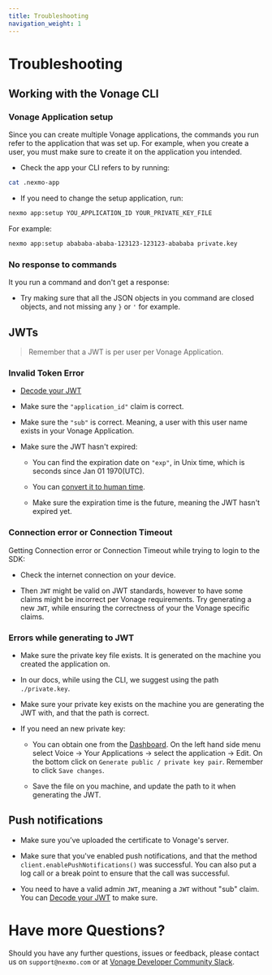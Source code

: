 ```yaml
---
title: Troubleshooting
navigation_weight: 1
---
```


# Troubleshooting

## Working with the Vonage CLI

### Vonage Application setup

Since you can create multiple Vonage applications, the commands you run refer to the application that was set up. For example, when you create a user, you must make sure to create it on the application you intended.

* Check the app your CLI refers to by running:

``` sh
cat .nexmo-app
```

* If you need to change the setup application, run:

``` sh
nexmo app:setup YOU_APPLICATION_ID YOUR_PRIVATE_KEY_FILE
```

For example:

``` sh
nexmo app:setup abababa-ababa-123123-123123-abababa private.key
```

### No response to commands

It you run a command and don't get a response:

* Try making sure that all the JSON objects in you command are closed objects, and not missing any `}` or `'` for example.

## JWTs

> Remember that a JWT is per user per Vonage Application.

### Invalid Token Error

* [Decode your JWT](https://jwt.io/)

* Make sure the `"application_id"` claim is correct.

* Make sure the `"sub"` is correct. Meaning, a user with this user name exists in your Vonage Application.

* Make sure the JWT hasn't expired:

    * You can find the expiration date on `"exp"`, in Unix time, which is seconds since Jan 01 1970(UTC).

    * You can [convert it to human time](https://www.epochconverter.com/).

    * Make sure the expiration time is the future, meaning the JWT hasn't expired yet.

### Connection error or Connection Timeout

Getting Connection error or Connection Timeout while trying to login to the SDK:

* Check the internet connection on your device.

* Then `JWT` might be valid on JWT standards, however to have some claims might be incorrect per Vonage requirements. Try generating a new `JWT`, while ensuring the correctness of your the Vonage specific claims.

### Errors while generating to JWT

* Make sure the private key file exists. It is generated on the machine you created the application on.

* In our docs, while using the CLI, we suggest using the path `./private.key`.

* Make sure your private key exists on the machine you are generating the JWT with, and that the path is correct.

* If you need an new private key:

    * You can obtain one from the [Dashboard](https://dashboard.nexmo.com/voice/your-applications). On the left hand side menu select Voice → Your Applications → select the application → Edit. On the bottom click on `Generate public / private key pair`. Remember to click `Save changes`.

    * Save the file on you machine, and update the path to it when generating the JWT.

## Push notifications

* Make sure you’ve uploaded the certificate to Vonage's server.

* Make sure that you've enabled push notifications, and that the method `client.enablePushNotifications()` was successful. You can also put a log call or a break point to ensure that the call was successful.

* You need to have a valid admin `JWT`, meaning a `JWT` without "sub" claim. You can [Decode your JWT](https://jwt.io/) to make sure.

# Have more Questions?

Should you have any further questions, issues or feedback, please contact us on `support@nexmo.com` or at [Vonage Developer Community Slack](https://developer.nexmo.com/community/slack).
